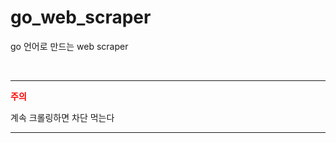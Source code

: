 # go_web_scraper

go 언어로 만드는 web scraper

<br>

---

<b style="color:red">주의</b>

계속 크롤링하면 차단 먹는다

---
